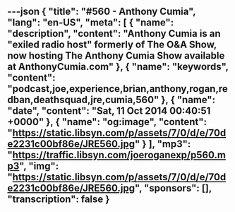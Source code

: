 ---json
{
  "title": "#560 - Anthony Cumia",
  "lang": "en-US",
  "meta": [
    {
      "name": "description",
      "content": "Anthony Cumia is an \"exiled radio host\" formerly of The O&A Show, now hosting The Anthony Cumia Show available at AnthonyCumia.com"
    },
    {
      "name": "keywords",
      "content": "podcast,joe,experience,brian,anthony,rogan,redban,deathsquad,jre,cumia,560"
    },
    {
      "name": "date",
      "content": "Sat, 11 Oct 2014 00:40:51 +0000"
    },
    {
      "name": "og:image",
      "content": "https://static.libsyn.com/p/assets/7/0/d/e/70de2231c00bf86e/JRE560.jpg"
    }
  ],
  "mp3": "https://traffic.libsyn.com/joeroganexp/p560.mp3",
  "img": "https://static.libsyn.com/p/assets/7/0/d/e/70de2231c00bf86e/JRE560.jpg",
  "sponsors": [],
  "transcription": false
}
---
<episode-header />

<timemark seconds="0" />

<transcribe-call-to-action />

<episode-footer />